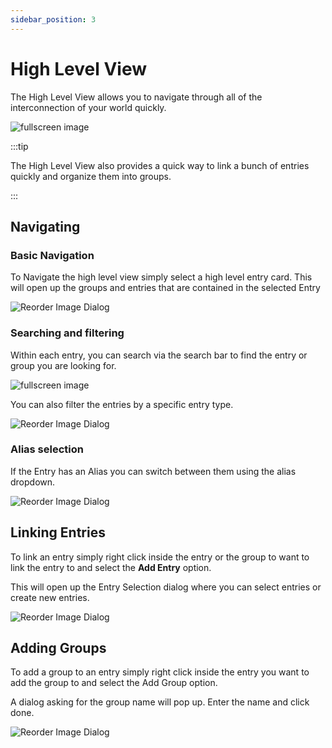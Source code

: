 ```yaml
---
sidebar_position: 3
---
```


# High Level View

The High Level View allows you to navigate through all of the interconnection of your world quickly.

![fullscreen image](../../static/img/views_and_screens/high_level_view/high_level_view.JPG)

:::tip

The High Level View also provides a quick way to link a bunch of entries quickly and organize them into groups.

:::

## Navigating 

### Basic Navigation

To Navigate the high level view simply select a high level entry card. This will open up the groups and entries that are contained in the selected Entry

![Reorder Image Dialog](../../static/img/views_and_screens/high_level_view/navigating.gif)

### Searching and filtering

Within each entry, you can search via the search bar to find the entry or group you are looking for.

![fullscreen image](../../static/img/views_and_screens/high_level_view/searching.JPG)

You can also filter the entries by a specific entry type. 

![Reorder Image Dialog](../../static/img/views_and_screens/high_level_view/filtering.gif)

### Alias selection

If the Entry has an Alias you can switch between them using the alias dropdown.

![Reorder Image Dialog](../../static/img/views_and_screens/high_level_view/alias_select.gif)

## Linking Entries

To link an entry simply right click inside the entry or the group to want to link the entry to and select the **Add Entry** option.

This will open up the Entry Selection dialog where you can select entries or create new entries.

![Reorder Image Dialog](../../static/img/views_and_screens/high_level_view/link_entry.gif)

## Adding Groups

To add a group to an entry simply right click inside the entry you want to add the group to and select the Add Group option. 

A dialog asking for the group name will pop up. Enter the name and click done.

![Reorder Image Dialog](../../static/img/views_and_screens/high_level_view/add_group.gif)